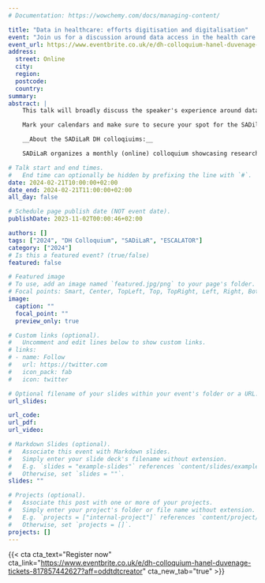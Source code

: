 ```yaml
---
# Documentation: https://wowchemy.com/docs/managing-content/

title: "Data in healthcare: efforts digitisation and digitalisation"
event: "Join us for a discussion around data access in the health care sector & the importance of collaboration, digitisation & digitalisation."
event_url: https://www.eventbrite.co.uk/e/dh-colloquium-hanel-duvenage-tickets-817857442627?aff=oddtdtcreator
address:
  street: Online
  city:
  region:
  postcode:
  country:
summary: 
abstract: |
    This talk will broadly discuss the speaker's experience around data access in the healthcare sector and the importance of collaboration, digitisation and digitalisation in the efforts to improve health outcomes. The discussion will centre around an ongoing project in which digital data is extracted from paper records to help develop a database with peri-operative and outcomes data that can be used to test and train prediction models. 

    Mark your calendars and make sure to secure your spot for the SADilaR DH Colloquium. Stay tuned for further updates and details on how to join this exciting online event.

    __About the SADiLaR DH colloqiuims:__

    SADiLaR organizes a monthly (online) colloquium showcasing research related to digital humanities. Each month a speaker will present their work in the area of digital humanities.

# Talk start and end times.
#   End time can optionally be hidden by prefixing the line with `#`.
date: 2024-02-21T10:00:00+02:00
date_end: 2024-02-21T11:00:00+02:00
all_day: false

# Schedule page publish date (NOT event date).
publishDate: 2023-11-02T00:00:46+02:00

authors: []
tags: ["2024", "DH Colloquium", "SADiLaR", "ESCALATOR"]
category: ["2024"]
# Is this a featured event? (true/false)
featured: false

# Featured image
# To use, add an image named `featured.jpg/png` to your page's folder. 
# Focal points: Smart, Center, TopLeft, Top, TopRight, Left, Right, BottomLeft, Bottom, BottomRight.
image:
  caption: ""
  focal_point: ""
  preview_only: true

# Custom links (optional).
#   Uncomment and edit lines below to show custom links.
# links:
# - name: Follow
#   url: https://twitter.com
#   icon_pack: fab
#   icon: twitter

# Optional filename of your slides within your event's folder or a URL.
url_slides:

url_code:
url_pdf:
url_video:

# Markdown Slides (optional).
#   Associate this event with Markdown slides.
#   Simply enter your slide deck's filename without extension.
#   E.g. `slides = "example-slides"` references `content/slides/example-slides.md`.
#   Otherwise, set `slides = ""`.
slides: ""

# Projects (optional).
#   Associate this post with one or more of your projects.
#   Simply enter your project's folder or file name without extension.
#   E.g. `projects = ["internal-project"]` references `content/project/deep-learning/index.md`.
#   Otherwise, set `projects = []`.
projects: []
---
```


{{< cta cta_text="Register now" cta_link="https://www.eventbrite.co.uk/e/dh-colloquium-hanel-duvenage-tickets-817857442627?aff=oddtdtcreator" cta_new_tab="true" >}}

